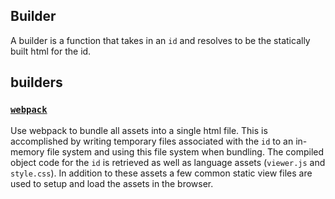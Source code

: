 Builder
---
A builder is a function that takes in an `id` and resolves to be the statically built html for the id.

## builders

### [`webpack`](https://webpack.js.org/)
Use webpack to bundle all assets into a single html file. This is accomplished by writing temporary files associated with the `id` to an in-memory file system and using this file system when bundling. The compiled object code for the `id` is retrieved as well as language assets (`viewer.js` and `style.css`). In addition to these assets a few common static view files are used to setup and load the assets in the browser.

